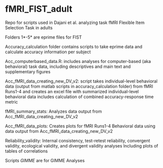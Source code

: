 # fMRI_FIST_adult
Repo for scripts used in Dajani et al. analyzing task fMRI Flexible Item Selection Task in adults

Folders 1*-5* are eprime files for FIST

Accuracy_calculation folder contains scripts to take eprime data and calculate accuracy information per subject

Acc_computerbased_data.R: includes analyses for computer-based (aka behavioral) task data, 
including descriptives and main text and supplementary figures 

Acc_fMRI_data_creating_new_DV_v2: script takes individual-level behavioral data (output from matlab scripts in accuracy_calculation folder) from fMRI Runs1-4 and creates an excel file with summarized individual-level behavioral data includes calculation of combined accuracy-response time metric

fMRI_summary_stats:
Analyzes data output from Acc_fMRI_data_creating_new_DV_v2

Acc_fMRI_data_plots:
Creates plots for fMRI Runs1-4 Behavioral data using data output from Acc_fMRI_data_creating_new_DV_v2

Reliability_validity:
Internal consistency, test-retest reliability, convergent validity, ecological validity, and divergent validity analyses
Including plots of tables of correlations

Scripts *GIMME* are for GIMME Analyses

